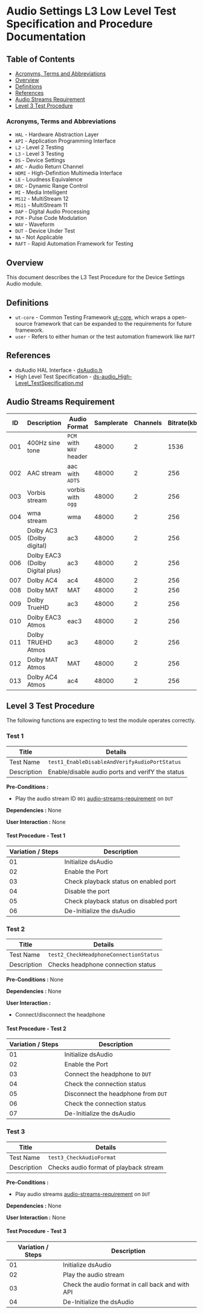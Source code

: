 # Audio Settings L3 Low Level Test Specification and Procedure Documentation

## Table of Contents

- [Acronyms, Terms and Abbreviations](#acronyms-terms-and-abbreviations)
- [Overview](#overview)
- [Definitions](#definitions)
- [References](#references)
- [Audio Streams Requirement](#audio-streams-requirement)
- [Level 3 Test Procedure](#level-3-test-procedure)

### Acronyms, Terms and Abbreviations

- `HAL`    - Hardware Abstraction Layer
- `API`    - Application Programming Interface
- `L2`     - Level 2 Testing
- `L3`     - Level 3 Testing
- `DS`     - Device Settings
- `ARC`    - Audio Return Channel
- `HDMI`   - High-Definition Multimedia Interface
- `LE`     - Loudness Equivalence
- `DRC`    - Dynamic Range Control
- `MI`     - Media Intelligent
- `MS12`   - MultiStream 12
- `MS11`   - MultiStream 11
- `DAP`    - Digital Audio Processing
- `PCM`    - Pulse Code Modulation
- `WAV`    - Waveform
- `DUT`    - Device Under Test
- `NA`     - Not Applicable
- `RAFT`   - Rapid Automation Framework for Testing

## Overview

This document describes the L3 Test Procedure for the Device Settings Audio module.

## Definitions

- `ut-core` \- Common Testing Framework [ut-core](https://github.com/rdkcentral/ut-core), which wraps a open-source framework that can be expanded to the requirements for future framework.
- `user` \- Refers to either human or the test automation framework like `RAFT`

## References

- dsAudio HAL Interface - [dsAudio.h](https://github.com/rdkcentral/rdk-halif-device_settings/blob/main/include/dsAudio.h)
- High Level Test Specification - [ds-audio_High-Level_TestSpecification.md](https://github.com/rdkcentral/rdk-halif-device_settings/blob/main/docs/pages/ds-audio_High-Level_TestSpecification.md)

## Audio Streams Requirement

|ID|Description|Audio Format|Samplerate|Channels|Bitrate(kbps)|Stream Path|
|--|-----------|------------|----------|--------|-------------|-----------|
|001|400Hz sine tone|`PCM` with `WAV` header|48000|2|1536|`TBD`|
|002|AAC stream|aac with `ADTS`|48000|2|256|`TBD`|
|003|Vorbis stream|vorbis with `ogg`|48000|2|256|`TBD`|
|004|wma stream|wma|48000|2|256|`TBD`|
|005|Dolby AC3 (Dolby digital)|ac3|48000|2|256|`TBD`|
|006|Dolby EAC3 (Dolby Digital plus)|ac3|48000|2|256|`TBD`|
|007|Dolby AC4|ac4|48000|2|256|`TBD`|
|008|Dolby MAT|MAT|48000|2|256|`TBD`|
|009|Dolby TrueHD|ac3|48000|2|256|`TBD`|
|010|Dolby EAC3 Atmos|eac3|48000|2|256|`TBD`|
|011|Dolby TRUEHD Atmos|ac3|48000|2|256|`TBD`|
|012|Dolby MAT Atmos|MAT|48000|2|256|`TBD`|
|013|Dolby AC4 Atmos|ac4|48000|2|256|`TBD`|

## Level 3 Test Procedure

The following functions are expecting to test the module operates correctly.

### Test 1

|Title|Details|
|-----|-------|
|Test Name|`test1_EnableDisableAndVerifyAudioPortStatus`|
|Description|Enable/disable audio ports and verifY the status|

**Pre-Conditions :**

- Play the audio stream ID `001` [audio-streams-requirement](#audio-streams-requirement) on `DUT`

**Dependencies :**
None

**User Interaction :**
None

#### Test Procedure - Test 1

|Variation / Steps|Description|
|-----------------|-----------|
|01|Initialize dsAudio|
|02|Enable the Port|
|03|Check playback status on enabled port|
|04|Disable the port|
|05|Check playback status on disabled port|
|06|De-Initialize the dsAudio|

### Test 2

|Title|Details|
|-----|-------|
|Test Name|`test2_CheckHeadphoneConnectionStatus`|
|Description|Checks headphone connection status|

**Pre-Conditions :**
None

**Dependencies :**
None

**User Interaction :**

- Connect/disconnect the headphone

#### Test Procedure - Test 2

|Variation / Steps|Description|
|-----------------|-----------|
|01|Initialize dsAudio|
|02|Enable the Port|
|03|Connect the headphone to `DUT`|
|04|Check the connection status|
|05|Disconnect the headphone from `DUT`|
|06|Check the connection status|
|07|De-Initialize the dsAudio|

### Test 3

|Title|Details|
|-----|-------|
|Test Name|`test3_CheckAudioFormat`|
|Description|Checks audio format of playback stream|

**Pre-Conditions :**

- Play audio streams [audio-streams-requirement](#audio-streams-requirement) on `DUT`

**Dependencies :**
None

**User Interaction :**
None

#### Test Procedure - Test 3

|Variation / Steps|Description|
|-----------------|-----------|
|01|Initialize dsAudio|
|02|Play the audio stream|
|03|Check the audio format in call back and with API|
|04|De-Initialize the dsAudio|
